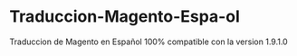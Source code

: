 # Traduccion-Magento-Espa-ol
Traduccion de Magento en Español 100% compatible con la version 1.9.1.0 
